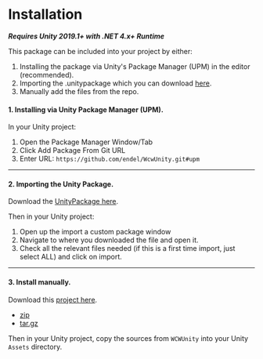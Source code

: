# Installation

_**Requires Unity 2019.1+ with .NET 4.x+ Runtime**_

This package can be included into your project by either:

1. Installing the package via Unity's Package Manager (UPM) in the editor (recommended).
2. Importing the .unitypackage which you can download [here](https://github.com/liquiidio/WcwUnityWebGl/releases/download/1.0.2/io.liquiid.wcwunitywebgl.unitypackage).
3. Manually add the files from the repo.

#### 1. Installing via Unity Package Manager (UPM).

In your Unity project:

1. Open the Package Manager Window/Tab
2. Click Add Package From Git URL
3. Enter URL: `https://github.com/endel/WcwUnity.git#upm`

***

#### 2. Importing the Unity Package.

Download the [UnityPackage here](https://github.com/liquiidio/WcwUnityWebGl/releases/download/1.0.2/io.liquiid.wcwunitywebgl.unitypackage).

Then in your Unity project:

1. Open up the import a custom package window
2. Navigate to where you downloaded the file and open it.
3. Check all the relevant files needed (if this is a first time import, just select ALL) and click on import.

***

#### 3. Install manually.

Download this [project here](https://github.com/liquiidio/WcwUnityWebGl/releases/tag/1.0.2).

  * [zip](https://github.com/liquiidio/WcwUnityWebGl/archive/refs/tags/1.0.2.zip)
  * [tar.gz](https://github.com/liquiidio/WcwUnityWebGl/archive/refs/tags/1.0.2.tar.gz)

Then in your Unity project, copy the sources from `WCWUnity` into your Unity `Assets` directory.
